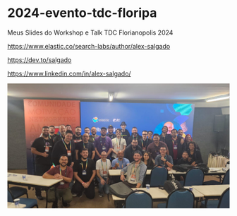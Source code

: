 # 2024-evento-tdc-floripa

Meus Slides do Workshop e Talk TDC Florianopolis 2024 


https://www.elastic.co/search-labs/author/alex-salgado  

https://dev.to/salgado 
 
https://www.linkedin.com/in/alex-salgado/



![TDC Workshop](https://github.com/salgado/2024-evento-tdc-floripa/blob/main/tdc-workshop.jpeg)

